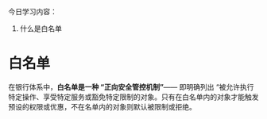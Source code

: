 
今日学习内容：
1. 什么是白名单





# 白名单

在银行体系中，**白名单是一种 “正向安全管控机制”**—— 即明确列出 “被允许执行特定操作、享受特定服务或豁免特定限制的对象。只有在白名单内的对象才能触发预设的权限或优惠，不在名单内的对象则默认被限制或拒绝。



